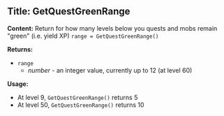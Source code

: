 ## Title: GetQuestGreenRange

**Content:**
Return for how many levels below you quests and mobs remain "green" (i.e. yield XP)
`range = GetQuestGreenRange()`

**Returns:**
- `range`
  - *number* - an integer value, currently up to 12 (at level 60)

**Usage:**
- At level 9, `GetQuestGreenRange()` returns 5
- At level 50, `GetQuestGreenRange()` returns 10